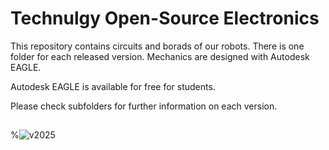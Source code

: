 # Technulgy Open-Source Electronics

This repository contains circuits and borads of our robots. There is one folder for each released version.
Mechanics are designed with Autodesk EAGLE.

Autodesk EAGLE is available for free for students.

Please check subfolders for further information on each version.

## 

%![v2025](/Team_Faabs/HBG%20v2023/HBG%20v2023.jpg)
